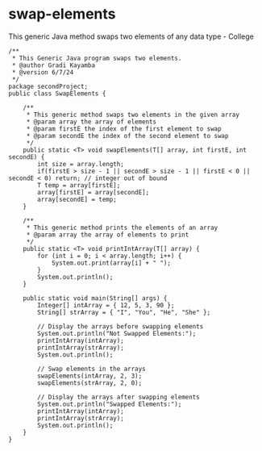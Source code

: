 # swap-elements
This generic Java method swaps two elements of any data type - College

    /**
     * This Generic Java program swaps two elements.
     * @author Gradi Kayamba
     * @version 6/7/24
     */
    package secondProject;
    public class SwapElements {
    
        /**
         * This generic method swaps two elements in the given array
         * @param array the array of elements
         * @param firstE the index of the first element to swap
         * @param secondE the index of the second element to swap
         */
        public static <T> void swapElements(T[] array, int firstE, int secondE) {
        	int size = array.length;
        	if(firstE > size - 1 || secondE > size - 1 || firstE < 0 || secondE < 0) return; // integer out of bound
            T temp = array[firstE];
            array[firstE] = array[secondE];
            array[secondE] = temp;
        }
    
        /**
         * This generic method prints the elements of an array
         * @param array the array of elements to print
         */
        public static <T> void printIntArray(T[] array) {
            for (int i = 0; i < array.length; i++) {
                System.out.print(array[i] + " ");
            }
            System.out.println();
        }
    
        public static void main(String[] args) {
            Integer[] intArray = { 12, 5, 3, 90 };
            String[] strArray = { "I", "You", "He", "She" };
    
            // Display the arrays before swapping elements
            System.out.println("Not Swapped Elements:");
            printIntArray(intArray);
            printIntArray(strArray);
            System.out.println();
    
            // Swap elements in the arrays
            swapElements(intArray, 2, 3);
            swapElements(strArray, 2, 0);
    
            // Display the arrays after swapping elements
            System.out.println("Swapped Elements:");
            printIntArray(intArray);
            printIntArray(strArray);
            System.out.println();
        }
    }

